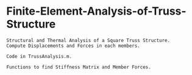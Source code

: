 # Finite-Element-Analysis-of-Truss-Structure

```
Structural and Thermal Analysis of a Square Truss Structure.
Compute Displacements and Forces in each members.

Code in TrussAnalysis.m.

Functions to find Stiffness Matrix and Member Forces.
 
```

